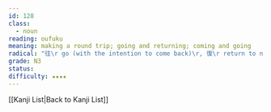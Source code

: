 ```yaml
---
id: 128
class:
  - noun
reading: oufuku
meaning: making a round trip; going and returning; coming and going
radical: "往\r go (with the intention to come back)\r, 復\r return to normal"
grade: N3
status:
difficulty: ★★★★
---
```

[[Kanji List|Back to Kanji List]]